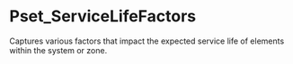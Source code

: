 # Pset_ServiceLifeFactors

Captures various factors that impact the expected service life of elements within the system or zone.<!-- end of definition -->
